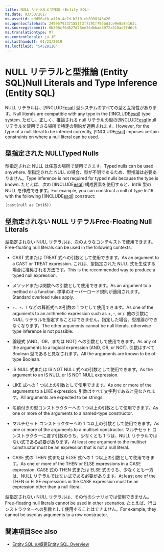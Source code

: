 ```yaml
---
title: NULL リテラルと型推論 (Entity SQL)
ms.date: 03/30/2017
ms.assetid: edd56afb-af1b-4e7d-b210-cb8998143426
ms.openlocfilehash: 2499579237155ff3f7291f795bd1ce9e8a84163c
ms.sourcegitcommit: 6b308cf6d627d78ee36dbbae8972a310ac7fd6c8
ms.translationtype: MT
ms.contentlocale: ja-JP
ms.lasthandoff: 01/23/2019
ms.locfileid: "54529110"
---
```

# <a name="null-literals-and-type-inference-entity-sql"></a><span data-ttu-id="43e41-102">NULL リテラルと型推論 (Entity SQL)</span><span class="sxs-lookup"><span data-stu-id="43e41-102">Null Literals and Type Inference (Entity SQL)</span></span>
<span data-ttu-id="43e41-103">NULL リテラルは、[!INCLUDE[esql](../../../../../../includes/esql-md.md)] 型システムのすべての型と互換性があります。</span><span class="sxs-lookup"><span data-stu-id="43e41-103">Null literals are compatible with any type in the [!INCLUDE[esql](../../../../../../includes/esql-md.md)] type system.</span></span> <span data-ttu-id="43e41-104">ただし、正しく、推論される null リテラルの型の[!INCLUDE[esql](../../../../../../includes/esql-md.md)]null リテラルを使用できる場所で特定の制約が適用されます。</span><span class="sxs-lookup"><span data-stu-id="43e41-104">However, for the type of a null literal to be inferred correctly, [!INCLUDE[esql](../../../../../../includes/esql-md.md)] imposes certain constraints on where a null literal can be used.</span></span>  
  
## <a name="typed-nulls"></a><span data-ttu-id="43e41-105">型指定された NULL</span><span class="sxs-lookup"><span data-stu-id="43e41-105">Typed Nulls</span></span>  
 <span data-ttu-id="43e41-106">型指定された NULL は任意の場所で使用できます。</span><span class="sxs-lookup"><span data-stu-id="43e41-106">Typed nulls can be used anywhere.</span></span> <span data-ttu-id="43e41-107">型指定された NULL の場合、型が不明であるため、型推論は必要ありません。</span><span class="sxs-lookup"><span data-stu-id="43e41-107">Type inference is not required for typed nulls because the type is known.</span></span> <span data-ttu-id="43e41-108">たとえば、次の [!INCLUDE[esql](../../../../../../includes/esql-md.md)] 構成要素を使用すると、Int16 型の NULL を作成できます。</span><span class="sxs-lookup"><span data-stu-id="43e41-108">For example, you can construct a null of type Int16 with the following [!INCLUDE[esql](../../../../../../includes/esql-md.md)] construct:</span></span>  
  
 `(cast(null as Int16))`  
  
## <a name="free-floating-null-literals"></a><span data-ttu-id="43e41-109">型指定されない NULL リテラル</span><span class="sxs-lookup"><span data-stu-id="43e41-109">Free-Floating Null Literals</span></span>  
 <span data-ttu-id="43e41-110">型指定されない NULL リテラルは、次のようなコンテキストで使用できます。</span><span class="sxs-lookup"><span data-stu-id="43e41-110">Free-floating null literals can be used in the following contexts:</span></span>  
  
-   <span data-ttu-id="43e41-111">CAST 式または TREAT 式への引数として使用できます。</span><span class="sxs-lookup"><span data-stu-id="43e41-111">As an argument to a CAST or TREAT expression.</span></span> <span data-ttu-id="43e41-112">これは、型指定された NULL 式を生成する場合に推奨される方法です。</span><span class="sxs-lookup"><span data-stu-id="43e41-112">This is the recommended way to produce a typed null expression.</span></span>  
  
-   <span data-ttu-id="43e41-113">メソッドまたは関数への引数として使用できます。</span><span class="sxs-lookup"><span data-stu-id="43e41-113">As an argument to a method or a function.</span></span> <span data-ttu-id="43e41-114">標準のオーバーロード規則が適用されます。</span><span class="sxs-lookup"><span data-stu-id="43e41-114">Standard overload rules apply.</span></span>  
  
-   <span data-ttu-id="43e41-115">+、-、/ などの算術式への引数の 1 つとして使用できます。</span><span class="sxs-lookup"><span data-stu-id="43e41-115">As one of the arguments to an arithmetic expression such as +, -, or /.</span></span> <span data-ttu-id="43e41-116">他の引数に NULL リテラルを指定することはできません。指定した場合、型推論ができなくなります。</span><span class="sxs-lookup"><span data-stu-id="43e41-116">The other arguments cannot be null literals, otherwise type inference is not possible.</span></span>  
  
-   <span data-ttu-id="43e41-117">論理式 (AND、OR、または NOT) への引数として使用できます。</span><span class="sxs-lookup"><span data-stu-id="43e41-117">As any of the arguments to a logical expression (AND, OR, or NOT).</span></span> <span data-ttu-id="43e41-118">引数はすべて Boolean 型であると見なされます。</span><span class="sxs-lookup"><span data-stu-id="43e41-118">All the arguments are known to be of type Boolean.</span></span>  
  
-   <span data-ttu-id="43e41-119">IS NULL 式または IS NOT NULL 式への引数として使用できます。</span><span class="sxs-lookup"><span data-stu-id="43e41-119">As the argument to an IS NULL or IS NOT NULL expression.</span></span>  
  
-   <span data-ttu-id="43e41-120">LIKE 式への 1 つ以上の引数として使用できます。</span><span class="sxs-lookup"><span data-stu-id="43e41-120">As one or more of the arguments to a LIKE expression.</span></span> <span data-ttu-id="43e41-121">引数はすべて文字列であると見なされます。</span><span class="sxs-lookup"><span data-stu-id="43e41-121">All arguments are expected to be strings.</span></span>  
  
-   <span data-ttu-id="43e41-122">名前付きの型コンストラクターへの 1 つ以上の引数として使用できます。</span><span class="sxs-lookup"><span data-stu-id="43e41-122">As one or more of the arguments to a named-type constructor.</span></span>  
  
-   <span data-ttu-id="43e41-123">マルチセット コンストラクターへの 1 つ以上の引数として使用できます。</span><span class="sxs-lookup"><span data-stu-id="43e41-123">As one or more of the arguments to a multiset constructor.</span></span> <span data-ttu-id="43e41-124">マルチセット コンストラクターに渡す引数のうち、少なくとも 1 つは、NULL リテラルではない式である必要があります。</span><span class="sxs-lookup"><span data-stu-id="43e41-124">At least one argument to the multiset constructor must be an expression that is not a null literal.</span></span>  
  
-   <span data-ttu-id="43e41-125">CASE 式の THEN 式または ELSE 式への 1 つ以上の引数として使用できます。</span><span class="sxs-lookup"><span data-stu-id="43e41-125">As one or more of the THEN or ELSE expressions in a CASE expression.</span></span> <span data-ttu-id="43e41-126">CASE 式の THEN 式または ELSE 式のうち、少なくとも一方は、NULL リテラルではない式である必要があります。</span><span class="sxs-lookup"><span data-stu-id="43e41-126">At least one of the THEN or ELSE expressions in the CASE expression must be an expression other than a null literal.</span></span>  
  
 <span data-ttu-id="43e41-127">型指定されない NULL リテラルは、その他のシナリオでは使用できません。</span><span class="sxs-lookup"><span data-stu-id="43e41-127">Free-floating null literals cannot be used in other scenarios.</span></span> <span data-ttu-id="43e41-128">たとえば、行コンストラクターへの引数として使用することはできません。</span><span class="sxs-lookup"><span data-stu-id="43e41-128">For example,  they cannot be used as arguments to a row constructor.</span></span>  
  
## <a name="see-also"></a><span data-ttu-id="43e41-129">関連項目</span><span class="sxs-lookup"><span data-stu-id="43e41-129">See also</span></span>
- [<span data-ttu-id="43e41-130">Entity SQL の概要</span><span class="sxs-lookup"><span data-stu-id="43e41-130">Entity SQL Overview</span></span>](../../../../../../docs/framework/data/adonet/ef/language-reference/entity-sql-overview.md)
